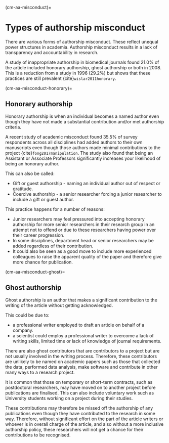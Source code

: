 (cm-aa-misconduct)=
# Types of authorship misconduct

There are various forms of authorship misconduct. These reflect unequal power structures in academia. Authorship misconduct results in a lack of transparency and accountability in research.

A study of inappropriate authorship in biomedical journals found 21.0% of the article included honorary authorship, ghost authorship or both in 2008. This is a reduction from a study in 1996 (29.2%) but shows that these practices are still prevalent {cite}`wislar2011honorary`.

(cm-aa-misconduct-honorary)=
## Honorary authorship
Honorary authorship is when an individual becomes a named author even though they have not made a substantial contribution and/or met authorship criteria.

A recent study of academic misconduct found 35.5% of survey respondents across all disciplines had added authors to their own manuscripts even though those authors made minimal contributions to the project {cite}`fong2017manipulation`. The study also found that being an Assistant or Associate Professors significantly increases your likelihood of being an honorary author.

This can also be called:
* Gift or guest authorship - naming an individual author out of respect or gratitude.
* Coercive authorship - a senior researcher forcing a junior researcher to include a gift or guest author.

This practice happens for a number of reasons:
* Junior researchers may feel pressured into accepting honorary authorship for more senior researchers in their research group in an attempt not to offend or due to these researchers having power over their career progression.
* In some disciplines, department head or senior researchers may be added regardless of their contribution.
* It could also be seen as a good move to include more experienced colleagues to raise the apparent quality of the paper and therefore give more chance for publication.

(cm-aa-misconduct-ghost)=
## Ghost authorship
Ghost authorship is an author that makes a significant contribution to the writing of the article without getting acknowledged.

This could be due to:
* a professional writer employed to draft an article on behalf of a company.
* a scientist could employ a professional writer to overcome a lack of writing skills, limited time or lack of knowledge of journal requirements.

There are also ghost contributors that are contributors to a project but are not usually involved in the writing process. Therefore, these contributors are unlikely to be named on academic papers such as those that collected the data, performed data analysis, make software and contribute in other many ways to a research project.

It is common that those on temporary or short-term contracts, such as postdoctoral researchers, may have moved on to another project before publications are finalised. This can also include voluntary work such as University students working on a project during their studies.

These contributions may therefore be missed off the authorship of any publications even though they have contributed to the research in some way. Therefore, without significant effort on the part of the article writers or whoever is in overall charge of the article, and also without a more inclusive authorship policy, these researchers will not get a chance for their contributions to be recognised. 

